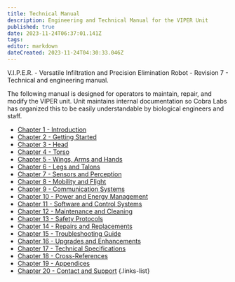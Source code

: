 ```yaml
---
title: Technical Manual
description: Engineering and Technical Manual for the VIPER Unit
published: true
date: 2023-11-24T06:37:01.141Z
tags: 
editor: markdown
dateCreated: 2023-11-24T04:30:33.046Z
---
```


V.I.P.E.R. - Versatile Infiltration and Precision Elimination Robot -  Revision 7 - Technical and engineering manual.

The following manual is designed for operators to maintain, repair, and modify the VIPER unit. Unit maintains internal documentation so Cobra Labs has organized this to be easily understandable by biological engineers and staff.
- [Chapter 1 - Introduction](/reference/character/aelorian/ryuuko/manual/ch1)
- [Chapter 2 - Getting Started](/reference/character/aelorian/ryuuko/manual/ch2)
- [Chapter 3 - Head](/reference/character/aelorian/ryuuko/manual/ch3)
- [Chapter 4 - Torso](/reference/character/aelorian/ryuuko/manual/ch4)
- [Chapter 5 - Wings, Arms and Hands](/reference/character/aelorian/ryuuko/manual/ch5)
- [Chapter 6 - Legs and Talons](/reference/character/aelorian/ryuuko/manual/ch6)
- [Chapter 7 - Sensors and Perception](/reference/character/aelorian/ryuuko/manual/ch7)
- [Chapter 8 - Mobility and Flight](/reference/character/aelorian/ryuuko/manual/ch8)
- [Chapter 9 - Communication Systems](/reference/character/aelorian/ryuuko/manual/ch9)
- [Chapter 10 - Power and Energy Management](/reference/character/aelorian/ryuuko/manual/ch10)
- [Chapter 11 - Software and Control Systems](/reference/character/aelorian/ryuuko/manual/ch11)
- [Chapter 12 - Maintenance and Cleaning](/reference/character/aelorian/ryuuko/manual/ch12)
- [Chapter 13 - Safety Protocols](/reference/character/aelorian/ryuuko/manual/ch13)
- [Chapter 14 - Repairs and Replacements](/reference/character/aelorian/ryuuko/manual/ch14)
- [Chapter 15 - Troubleshooting Guide](/reference/character/aelorian/ryuuko/manual/ch15)
- [Chapter 16 - Upgrades and Enhancements](/reference/character/aelorian/ryuuko/manual/ch16)
- [Chapter 17 - Technical Specifications](/reference/character/aelorian/ryuuko/manual/ch17)
- [Chapter 18 - Cross-References](/reference/character/aelorian/ryuuko/manual/ch18)
- [Chapter 19 - Appendices](/reference/character/aelorian/ryuuko/manual/ch19)
- [Chapter 20 - Contact and Support](/reference/character/aelorian/ryuuko/manual/ch20)
{.links-list}